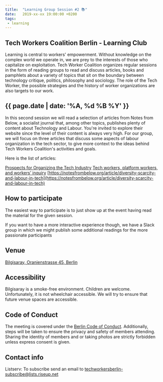 ```yaml
---
title:  "Learning Group Session #2 📚"
date:   2019-xx-xx 19:00:00 +0200
tags:
 - learning
---
```


## Tech Workers Coalition Berlin - Learning Club
Learning is central to workers' empowerment. Without knowledge on the complex world we operate in, we are prey to the interests of those who capitalize on exploitation. Tech Worker Coalition organizes regular sessions in the form of reading groups to read and discuss articles, books and pamphlets about a variety of topics that sit on the boundary between technology critique, politics, philosophy and sociology. The role of the Tech Worker, the possible strategies and the history of worker organizations are also targets to our work.

## {{ page.date | date: '%A, %d %B %Y' }}
In this second session we will read a selection of articles from Notes from Below, a socialist journal that, among other topics, publishes plenty of content about Technology and Labour. You're invited to explore their website since the level of their content is always very high. For our group, we will focus on three articles that discuss some aspects of labour organization in the tech sector, to give more context to the ideas behind Tech Workers Coalition's activities and goals.

Here is the list of articles:

[Prospects for Organizing the Tech Industry](https://notesfrombelow.org/article/prospects-for-organizing-the-tech-industry)
[Tech workers, platform workers, and workers’ inquiry](https://notesfrombelow.org/article/tech-workers-platform-workers-and-workers-inquiry)
[https://notesfrombelow.org/article/diversity-scarcity-and-labour-in-tech](https://notesfrombelow.org/article/diversity-scarcity-and-labour-in-tech)

## How to participate

The easiest way to participate is to just show up at the event having read the material for the given session.

If you want to have a more interactive experience though, we have a Slack group in which we might publish some additional readings for the more passionate participants

## Venue

[Bilgisaray, Oranienstrasse 45, Berlin](https://www.google.com/maps/place/Bilgisaray/@52.499971,13.4204474,17z/data=!3m1!4b1!4m5!3m4!1s0x47a84e34f7d3f0db:0x4a368a3631962abc!8m2!3d52.499971!4d13.4226362)

## Accessibility

Bilgisaray is a smoke-free environment. Children are welcome. Unfortunately, it is not wheelchair accessible. We will try to ensure that future venue spaces are accessible.


## Code of Conduct
The meeting is covered under the [Berlin Code of Conduct](https://berlincodeofconduct.org/). Additionally, steps will be taken to ensure the privacy and safety of members attending. Sharing the identity of members and or taking photos are strictly forbidden unless express consent is given.


## Contact info

Listserv: To subscribe send an email to [techworkersberlin-subscribe@lists.riseup.net](mailto:techworkersberlin-subscribe@lists.riseup.net)

